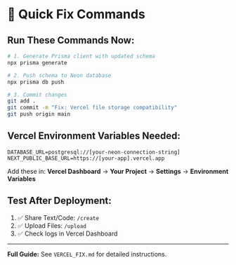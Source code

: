 # 🚀 Quick Fix Commands

## Run These Commands Now:

```bash
# 1. Generate Prisma client with updated schema
npx prisma generate

# 2. Push schema to Neon database
npx prisma db push

# 3. Commit changes
git add .
git commit -m "Fix: Vercel file storage compatibility"
git push origin main
```

## Vercel Environment Variables Needed:

```
DATABASE_URL=postgresql://[your-neon-connection-string]
NEXT_PUBLIC_BASE_URL=https://[your-app].vercel.app
```

Add these in: **Vercel Dashboard** → **Your Project** → **Settings** → **Environment Variables**

## Test After Deployment:

1. ✅ Share Text/Code: `/create`
2. ✅ Upload Files: `/upload`
3. ✅ Check logs in Vercel Dashboard

---

**Full Guide:** See `VERCEL_FIX.md` for detailed instructions.
